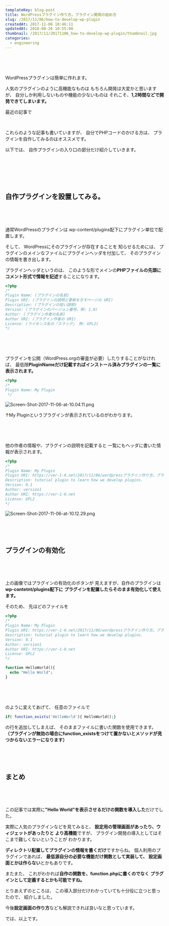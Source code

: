 ```yaml
---
templateKey: blog-post
title: WordPressプラグイン作り方。プラグイン開発の始め方
slug: /2017/11/06/how-to-develop-wp-plugin
createdAt: 2017-11-06 10:46:11
updatedAt: 2018-08-26 10:55:00
thumbnail: /2017/11/20171106_how-to-develop-wp-plugin/thumbnail.jpg
categories:
  - engineering
---
```


&nbsp;

&nbsp;

WordPressプラグインは簡単に作れます。

人気のプラグインのように高機能なものは
もちろん開発は大変かと思いますが、
自分しか利用しないものや機能の少ないものは
それこそ、<strong>1,2時間などで開発できてしまいます。</strong>

最近の記事で

&nbsp;

これらのような記事も書いていますが、
自分でPHPコードのかける方は、
プラグインを自作してみるのはオススメです。

以下では、
自作プラグインの入り口の部分だけ紹介していきます。

<div class="adsense"></div>

&nbsp;

&nbsp;

&nbsp;
<h2 class="chapter">自作プラグインを設置してみる。</h2>
&nbsp;

&nbsp;

通常WordPressのプラグインは
wp-content/plugins配下にプラグイン単位で配置します。

そして、
WordPressにそのプラグインが存在することを
知らせるためには、
プラグインのメインなファイルにプラグインヘッダを付加して、
そのプラグインの情報を書き出します。

プラグインヘッダというのは、
このような形でメインの<strong>PHPファイルの先頭に</strong>
<strong> コメント形式で情報を記述</strong>することになります。
```php
<?php
/*
Plugin Name: (プラグインの名前)
Plugin URI: (プラグインの説明と更新を示すページの URI)
Description: (プラグインの短い説明)
Version: (プラグインのバージョン番号。例: 1.0)
Author: (プラグイン作者の名前)
Author URI: (プラグイン作者の URI)
License: (ライセンス名の「スラッグ」 例: GPL2)
*/

```
&nbsp;

&nbsp;

プラグインを公開（WordPress.orgの審査が必要）したりすることがなければ、
最低限<strong>PluginNameだけ記載すればインストール済みプラグインの一覧に表示されます。</strong>
```php
<?php
/*
Plugin Name: My Plugin
 */

```
<img class="post-image" src="https://s3-ap-northeast-1.amazonaws.com/statics.ver-1-0.net/uploads/2017/11/20171106_how-to-develop-wp-plugin/Screen-Shot-2017-11-06-at-10.04.11.png" alt="Screen-Shot-2017-11-06-at-10.04.11.png"/>

↑My Pluginというプラグインが表示されているのがわかります。

&nbsp;

&nbsp;

他の作者の情報や、プラグインの説明を記載すると
一覧にもヘッダに書いた情報が表示されます。
```php
<?php
/*
Plugin Name: My Plugin
Plugin URI: https://ver-1-0.net/2017/11/06/wordpressプラグイン作り方。プラグイン開発の始め方/
Description: tutorial plugin to learn how we develop plugins.
Version: 0.1
Author: version1
Author URI: https://ver-1-0.net
License: GPL2
*/

```
<img class="post-image" src="https://s3-ap-northeast-1.amazonaws.com/statics.ver-1-0.net/uploads/2017/11/20171106_how-to-develop-wp-plugin/Screen-Shot-2017-11-06-at-10.12.29.png" alt="Screen-Shot-2017-11-06-at-10.12.29.png"/>

<div class="mid-article"></div>

&nbsp;

&nbsp;
<h2 class="chapter">プラグインの有効化</h2>
&nbsp;

&nbsp;

上の画像ではプラグインの有効化のボタンが
見えますが、自作のプラグインは<strong>wp-contetnt/plugins配下に</strong>
<strong> プラグインを配置したらそのまま有効化して使えます。</strong>

そのため、
先ほどのファイルを
```php
<?php
/*
Plugin Name: My Plugin
Plugin URI: https://ver-1-0.net/2017/11/06/wordpressプラグイン作り方。プラグイン開発の始め方/
Description: tutorial plugin to learn how we develop plugins.
Version: 0.1
Author: version1
Author URI: https://ver-1-0.net
License: GPL2
*/

function HelloWorld(){
  echo "Hello World";
}

```
&nbsp;

&nbsp;

のように変えてあげて、
任意のファイルで
```php
if( function_exists('HelloWorld'){ HelloWorld();}
```
の行を追加してしまえば、
そのままファイルに書いた関数を使用できます。
<strong>（プラグインが無効の場合にfunction_existsをつけて置かないとメソッドが見つからないエラーになります）</strong>

&nbsp;

&nbsp;
<h2 class="chapter">まとめ</h2>
&nbsp;

&nbsp;

この記事では実際に<strong>"Hello World"を表示させるだけの関数を導入した</strong>だけでした。

実際に人気のプラグインなどを見てみると、
<strong>設定用の管理画面があったり、ウィジェットがあったりと</strong>
<strong> より高機能</strong>ですが、
プラグイン開発の導入としてはそこまで難しくないということが
わかります。

<strong>ディレクトリ配置してプラグインの情報を書くだけ</strong>ですからね。
個人利用のプラグインであれば、
<strong>最低源自分の必要な機能だけ関数として実装して、</strong>
<strong> 設定画面とかは作らない</strong>とかもありです。

またまた、
これがわかれば<strong>自作の関数を、function.phpに書くのでなく</strong>
<strong> プラグインとして定義するとかも可能ですね。</strong>

とりあえずのところは、
この導入部分だけわかっていても十分役に立つと思ったので、
紹介しました。

今後<strong>設定画面の作り方</strong>なども解説できれば良いなと思っています。

では、以上です。

<div class="after-article"></div>
